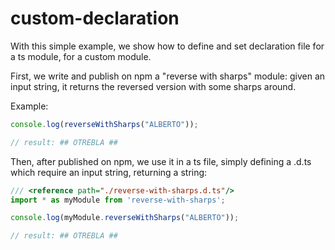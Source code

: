 # custom-declaration
With this simple example, we show how to define and set declaration file for a ts module, for a custom module.

First, we write and publish on npm a "reverse with sharps" module: given an input string, it returns the reversed version with some sharps around.

Example:
```javascript
console.log(reverseWithSharps("ALBERTO"));

// result: ## OTREBLA ##
```

Then, after published on npm, we use it in a ts file, simply defining a .d.ts which require an input string, returning a string:
```javascript
/// <reference path="./reverse-with-sharps.d.ts"/>
import * as myModule from 'reverse-with-sharps';

console.log(myModule.reverseWithSharps("ALBERTO"));

// result: ## OTREBLA ##
```
